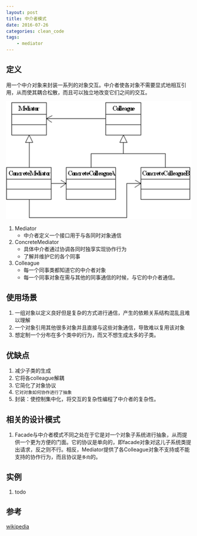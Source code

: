 ```yaml
---
layout: post
title: 中介者模式
date: 2016-07-26
categories: clean_code
tags:
    - mediator
---
```


## 定义
用一个中介对象来封装一系列的对象交互。中介者使各对象不需要显式地相互引用，从而使其耦合松散，而且可以独立地改变它们之间的交互。

![类图](/images/design_pattern/mediator.png)

1. Mediator
    * 中介者定义一个接口用于与各同时对象通信
2. ConcreteMediator
    * 具体中介者通过协调各同时独享实现协作行为
    * 了解并维护它的各个同事
3. Colleague
    * 每一个同事类都知道它的中介者对象
    * 每一个同事对象在需与其他的同事通信的时候，与它的中介者通信。

## 使用场景

1. 一组对象以定义良好但是复杂的方式进行通信，产生的依赖关系结构混乱且难以理解
2. 一个对象引用其他很多对象并且直接与这些对象通信，导致难以复用该对象
3. 想定制一个分布在多个类中的行为，而又不想生成太多的子类。

## 优缺点

1. 减少子类的生成
2. 它将各colleague解耦
3. 它简化了对象协议
4. `它对对象如何协作进行了抽象`
5. 封装：使控制集中化，将交互的复杂性编程了中介者的复杂性。

## 相关的设计模式

1. Facade与中介者模式不同之处在于它是对一个对象子系统进行抽象，从而提供一个更为方便的门面。它的协议是单向的，即facade对象对这儿子系统类提出请求，反之则不行。相反，Mediator提供了各Colleague对象不支持或不能支持的协作行为，而且协议是`多向`的。

## 实例

1.  todo

## 参考

[wikipedia](https://en.wikipedia.org/wiki/Mediator_pattern)
